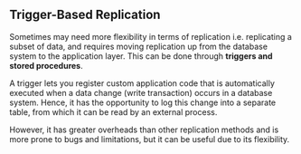 ## Trigger-Based Replication

Sometimes may need more flexibility in terms of replication i.e. replicating a subset of data, and requires moving replication up from the database system to the application layer. This can be done through **triggers and stored procedures**.

A trigger lets you register custom application code that is automatically executed when a data change (write transaction) occurs in a database system. Hence, it has the opportunity to log this change into a separate table, from which it can be read by an external process.

However, it has greater overheads than other replication methods and is more prone to bugs and limitations, but it can be useful due to its flexibility.

